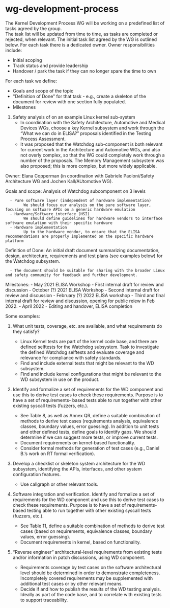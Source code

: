 # wg-development-process
The Kernel Development Process WG will be working on a predefined list of tasks agreed by the group.  
The task list will be updated from time to time, as tsaks are completed or rejected, when relevant.
The initial task list agreed by the WG is outlined below.
For each task there is a dedicated owner.  Owner responsibilities include:
   - Initial scoping 
   - Track status and provide leadership
   - Handover / park the task if they can no longer spare the time to own

For each task we define:
  - Goals and scope of the topic
  - "Definition of Done" for that task - e.g., create a skeleton of the document for review with one section fully populated.
  - Milestones

1. Safety analysis of on an example Linux kernel sub-system
     - In coordination with the Safety Architecture, Automotive and Medical Devices WGs, choose a key Kernel subsystem and work through the “What we can do in ELISA?” proposals        identified in the Testing Process Assessment.
     - It was proposed that the Watchdog sub-component is both relevant for current work in the Architecture and Automotive WGs, and also not overly complex, so that the WG            could completely work through a number of the proposals. The Memory Management subsystem was also proposed; this is more complex, but more widely applicable.

Owner:  Elana Copperman (in coordination with Gabriele Paoloni/Safety Architecture WG and Jochen Kall/AUtomotive WG).

Goals and scope:  Analysis of Watchdog subcomponent on 3 levels

      - Pure software layer (independent of hardware implementation)
            We should focus our analysis on the pure software layer, focusing on software APIs on a generic hardware emulation
      - Hardware/Software interface (HSI)
            We should define guidelines for hardware vendors to interface software emulation with their specific hardware
      - Hardware implementation
            Up to the hardware vendor, to ensure that the ELISA recommendations are properly implemented on the specific hardware platform
            
Definition of Done:  An initial draft document summarizing documentation, design, architecture, requirements and test plans (see examples below) for the Watchdog subsystem.  

      - The document should be suitable for sharing with the broader Linux and safety community for feedback and further development.


Milestones:
      - May 2021 ELISA Workshop - First internal draft for review and discussion
      - October (?) 2021 ELISA Workshop - Second internal draft for review and discussion
      - February (?) 2022 ELISA workshop - Third and final internal draft for review and discussion, opening for public reiew in Feb 2022.
      - April 2022 - Editing and handover, ELISA completion

Some examples:
1. What unit tests, coverage, etc. are available, and what requirements do they satisfy?
      - Linux Kernel tests are part of the kernel code base, and there are defined selftests for the Watchdog subsystem. Task to investigate the defined Watchdog selftests and 	         evaluate coverage and relevance for compliance with safety standards.
      - Find and include external tests that might be relevant to the WD subsystem.
      - Find and include kernel configurations that might be relevant to the WD subsystem in use on the product.

2. Identify and formalize a set of requirements for the WD component and use this to derive test cases to check these requirements. Purpose is to have a set of requirements- based tests able to run together with other existing syscall tests (fuzzers, etc.).
      - See Table 8, as well as Annex QR, define a suitable combination of methods to derive test cases (requirements analysis, equivalence classes, boundary values, error              guessing). In addition to unit tests and other defined tests, define goals to identify gaps. We should determine if we can suggest more tests, or improve current                tests.
      - Document requirements on kernel-based functionality.
      - Consider formal methods for generation of test cases (e.g., Daniel B.’s work on RT formal verification).

3. Develop a checklist or skeleton system architecture for the WD subsystem, identifying the APIs, interfaces, and other system configuration features.
      - Use callgraph or other relevant tools.

4. Software integration and verification. Identify and formalize a set of requirements for the WD component and use this to derive test cases to check these requirements. Purpose is to have a set of requirements-based testing able to run together with other existing syscall tests (fuzzers, etc.).
      - See Table 11, define a suitable combination of methods to derive test cases (based on requirements, equivalence classes, boundary values, error guessing). 	 	
      - Document requirements in kernel, based on functionality.

5. “Reverse engineer” architectural-level requirements from existing tests and/or 	information in patch discussions, using WD component. 	
      - Requirements coverage by test cases on the software architectural level should be determined in order to demonstrate completeness. Incompletely covered requirements may          be supplemented with additional test cases or by other relevant means.
      - Decide if and how to publish the results of the WD testing analysis. Ideally as part of the code base, and to correlate with existing tests to support traceability.
